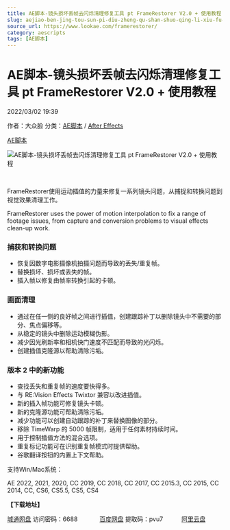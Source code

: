 ```yaml
---
title: AE脚本-镜头损坏丢帧去闪烁清理修复工具 pt FrameRestorer V2.0 + 使用教程
slug: aejiao-ben-jing-tou-sun-pi-diu-zheng-qu-shan-shuo-qing-li-xiu-fu-gong-ju-pt-framerestorer-v2-0-shi-yong-jiao-cheng
source_url: https://www.lookae.com/framerestorer/
category: aescripts
tags: [AE脚本]
---
```

# AE脚本-镜头损坏丢帧去闪烁清理修复工具 pt FrameRestorer V2.0 + 使用教程

2022/03/02 19:39

作者：大众脸
分类：[AE脚本](https://www.lookae.com/after-effects/aescripts/) / [After Effects](https://www.lookae.com/after-effects/)

[AE脚本](https://www.lookae.com/tag/ae%e8%84%9a%e6%9c%ac/)

![AE脚本-镜头损坏丢帧去闪烁清理修复工具 pt FrameRestorer V2.0 + 使用教程](https://www.lookae.com/wp-content/uploads/2022/03/FrameRestorer.jpg "AE脚本-镜头损坏丢帧去闪烁清理修复工具 pt FrameRestorer V2.0 + 使用教程-LookAE.com")

[﻿﻿﻿](https://cloud.video.taobao.com//play/u/705956171/p/1/e/6/t/1/349010008584.mp4)

FrameRestorer使用运动插值的力量来修复一系列镜头问题，从捕捉和转换问题到视觉效果清理工作。

FrameRestorer uses the power of motion interpolation to fix a range of footage issues, from capture and conversion problems to visual effects clean-up work.

### 捕获和转换问题

* 恢复因数字电影摄像机拍摄问题而导致的丢失/重复帧。
* 替换损坏、损坏或丢失的帧。
* 插入帧以修复由帧率转换引起的卡顿。

### 画面清理

* 通过在任一侧的良好帧之间进行插值，创建跟踪补丁以删除镜头中不需要的部分、焦点偏移等。
* 从稳定的镜头中删除运动模糊伪影。
* 减少因光刷新率和相机快门速度不匹配而导致的光闪烁。
* 创建插值克隆源以帮助清除污垢。

##### 

### 版本 2 中的新功能

* 查找丢失和重复帧的速度要快得多。
* 与 RE:Vision Effects Twixtor 兼容以改进插值。
* 新的插入帧功能可修复镜头卡顿。
* 新的克隆源功能可帮助清除污垢。
* 减少功能可以创建自动跟踪的补丁来替换图像的部分。
* 移除 TimeWarp 的 5000 帧限制，适用于任何素材持续时间。
* 用于控制插值方法的混合选项。
* 重复标记功能可在识别重复帧模式时提供帮助。
* 谷歌翻译按钮的内置上下文帮助。

支持Win/Mac系统：

AE 2022, 2021, 2020, CC 2019, CC 2018, CC 2017, CC 2015.3, CC 2015, CC 2014, CC, CS6, CS5.5, CS5, CS4

**【下载地址】**

[城通网盘](https://url70.ctfile.com/f/2827370-550995539-43973a) 访问密码：6688             [百度网盘](https://pan.baidu.com/s/1le0C7zEuqbkwA8-uMHqekw?pwd=pvu7) 提取码：pvu7           [阿里云盘](https://www.aliyundrive.com/s/ZcmR4jtJrxX)
